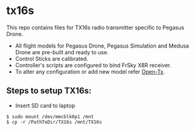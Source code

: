 # tx16s
This repo contains files for TX16s radio transmitter specific to Pegasus Drone.

- All flight models for Pegasus Drone, Pegasus Simulation and Medusa Drone are pre-built and ready to use.
- Control Sticks are calibrated.
- Controller's scripts are configured to bind FrSky X8R receiver.
- To alter any configuration or add new model refer [Open-Tx](https://www.open-tx.org/).

## Steps to setup TX16s:
- Insert SD card to laptop

```
$ sudo mount /dev/mmcblk0p1 /mnt
$ cp -r /PathToDir/TX16s /mnt/TX16s
```
